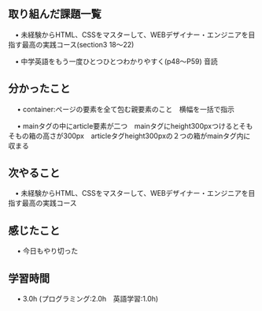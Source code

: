 ## 取り組んだ課題一覧
           
 　• 未経験からHTML、CSSをマスターして、WEBデザイナー・エンジニアを目指す最高の実践コース(section3 18〜22)

 　• 中学英語をもう一度ひとつひとつわかりやすく(p48〜P59) 音読
             
## 分かったこと

　 • container:ページの要素を全て包む親要素のこと　横幅を一括で指示

　 • mainタグの中にarticle要素が二つ　mainタグにheight300pxつけるとそもそもの箱の高さが300px　articleタグheight300pxの２つの箱がmainタグ内に収まる

## 次やること　
           
 　• 未経験からHTML、CSSをマスターして、WEBデザイナー・エンジニアを目指す最高の実践コース

## 感じたこと

　 • 今日もやり切った

## 学習時間

　 • 3.0h (プログラミング:2.0h　英語学習:1.0h)